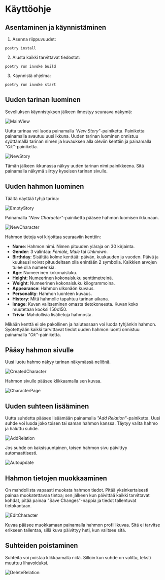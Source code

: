 # Käyttöohje

## Asentaminen ja käynnistäminen

1. Asenna riippuvuudet:

```
poetry install
```

2. Alusta kaikki tarvittavat tiedostot:

```
poetry run invoke build
```

3. Käynnistä ohjelma:

```
poetry run invoke start
```

## Uuden tarinan luominen

Sovelluksen käynnistyksen jälkeen ilmestyy seuraava näkymä:

![MainView](main_view.png)

Uutta tarinaa voi luoda painamalla *"New Story"*-painiketta. Painiketta painamalla avautuu uusi ikkuna. Uuden tarinan luominen onnistuu syöttämällä tarinan nimen ja kuvauksen alla oleviin kenttiin ja painamalla *"Ok"*-painiketta.

![NewStory](new_story.png)

Tämän jälkeen ikkunassa näkyy uuden tarinan nimi painikkeena. Sitä painamalla näkymä siirtyy kyseisen tarinan sivulle.

## Uuden hahmon luominen

Täältä näyttää tyhjä tarina:

![EmptyStory](empty_story.png)

Painamalla *"New Character"*-painiketta pääsee hahmon luomisen ikkunaan.

![NewCharacter](new_character.png)

Hahmon tietoja voi kirjoittaa seuraaviin kenttiin:
- **Name**: Hahmon nimi. Nimen pituuden yläraja on 30 kirjainta.
- **Gender**: 3 valintaa: *Female*, *Male* tai *Unknown*.
- **Birthday**: Sisältää kolme kenttää: päivän, kuukauden ja vuoden. Päivä ja kuukausi voivat pituudeltaan olla enintään 2 symbolia. Kaikkien arvojen tulee olla numeerisia.
- **Age**: Numeerinen kokonaisluku.
- **Height**: Numeerinen kokonaisluku senttimetreinä.
- **Weight**: Numeerinen kokonaisluku kilogrammoina.
- **Appearance**: Hahmon ulkonäön kuvaus.
- **Personality**: Hahmon luonteen kuvaus.
- **History**: Mitä hahmolle tapahtuu tarinan aikana.
- **Image**: Kuvan valitseminen omasta tietokoneesta. Kuvan koko muutetaan kooksi 150x150.
- **Trivia**: Mahdollisia lisätietoja hahmosta.

Mikään kenttä ei ole pakollinen ja halutessaan voi luoda tyhjänkin hahmon. Syötettyään kaikki tarvittavat tiedot uuden hahmon luonti onnistuu painamalla *"Ok"*-painiketta.

## Pääsy hahmon sivulle

Uusi luotu hahmo näkyy tarinan näkymässä neliönä.

![CreatedCharacter](created_character.png)

Hahmon sivulle pääsee klikkaamalla sen kuvaa.

![CharacterPage](character_page.png)

## Uuden suhteen lisääminen

Uutta suhdetta pääsee lisäämään painamalla *"Add Relation"*-painiketta. Uusi suhde voi luoda joko toisen tai saman hahmon kanssa. Täytyy valita hahmo ja haluttu suhde.

![AddRelation](add_relation.png)

Jos suhde on kaksisuuntainen, toisen hahmon sivu päivittyy automaattisesti.

![Autoupdate](autoupdate.png)

## Hahmon tietojen muokkaaminen

On mahdollista vapaasti muokata hahmon tiedot. Pitää yksinkertaisesti painaa muokatettavaa tietoa; sen jälkeen kun päivittää kaikki tarvittavat kohdat, pitää painaa "Save Changes"-nappia ja tiedot tallentuvat tietokantaan.

![EditCharacter](edit_character.png)

Kuvaa pääsee muokkamaan painamalla hahmon profiilikuvaa. Sitä ei tarvitse erikseen tallentaa, sillä kuva päivittyy heti, kun valitsee sitä.

## Suhteiden poistaminen

Suhteita voi poistaa klikkaamalla niitä. Silloin kun suhde on valittu, teksti muuttuu lihavoiduksi.

![DeleteRelation](delete_relation.png)